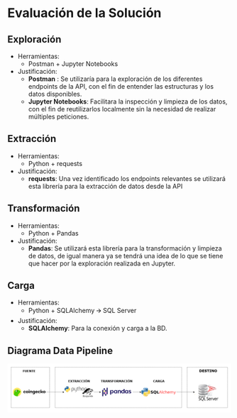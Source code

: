 # Evaluación de la Solución
## Exploración
- Herramientas:  
    - Postman + Jupyter Notebooks
- Justificación:
    - **Postman** : Se utilizaría para la exploración de los diferentes endpoints de la API, con el fin de entender las estructuras y los datos disponibles.
    - **Jupyter Notebooks**: Facilitara la inspección y limpieza de los datos, con el fin de reutilizarlos localmente sin la necesidad de realizar múltiples peticiones.

## Extracción
- Herramientas: 
    - Python + requests
- Justificación:
    - **requests**:  Una vez identificado los endpoints relevantes se utilizará esta librería para la extracción de datos desde la API

## Transformación
- Herramientas: 
    - Python + Pandas
- Justificación:
    - **Pandas**: Se utilizará esta librería para la transformación y limpieza de datos, de igual manera ya se tendrá una idea de lo que se tiene que hacer por la exploración realizada en Jupyter.
## Carga
- Herramientas: 
    - Python + SQLAlchemy 🡪 SQL Server
- Justificación:
    - **SQLAlchemy**: Para la conexión y carga a la BD.

## Diagrama Data Pipeline

![Diagrama Pipeline](pipeline.png)